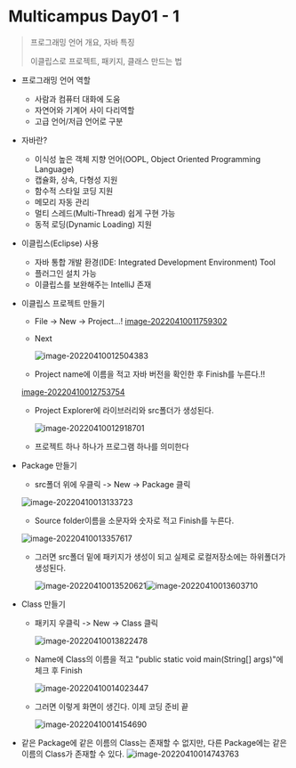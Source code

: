 # Multicampus Day01 - 1

> 프로그래밍 언어 개요, 자바 특징
>
> 이클립스로 프로젝트, 패키지, 클래스 만드는 법

- 프로그래밍 언어 역할
  - 사람과 컴퓨터 대화에 도움
  - 자연어와 기계어 사이 다리역할
  - 고급 언어/저급 언어로 구분



- 자바란?
  - 이식성 높은 객체 지향 언어(OOPL, Object Oriented Programming Language)
  - 캡슐화, 상속, 다형성 지원
  - 함수적 스타일 코딩 지원
  - 메모리 자동 관리
  - 멀티 스레드(Multi-Thread) 쉽게 구현 가능
  - 동적 로딩(Dynamic Loading) 지원



- 이클립스(Eclipse) 사용
  - 자바 통합 개발 환경(IDE: Integrated Development Environment) Tool
  - 플러그인 설치 가능
  - 이클립스를 보완해주는 IntelliJ 존재



- 이클립스 프로젝트 만들기

  - File -> New -> Project...!
  [image-20220410011759302](https://user-images.githubusercontent.com/103157377/162584751-c5811210-3cc3-44d5-afb5-f9c9b265d7d8.png)


  - Next

    ![image-20220410012504383](https://user-images.githubusercontent.com/103157377/162584779-d08bff3c-5bac-4c35-bfc0-d851fdeb11cb.png)

  - Project name에 이름을 적고 자바 버전을 확인한 후 Finish를 누른다.!!
  
  [image-20220410012753754](https://user-images.githubusercontent.com/103157377/162584832-af41ffa7-ee9c-4ad7-8329-14c8ffe16108.png)



  - Project Explorer에 라이브러리와 src폴더가 생성된다.

    ![image-20220410012918701](https://user-images.githubusercontent.com/103157377/162584860-5b31d362-2d75-49ea-9bc2-4c1862754b5e.png)


  - 프로젝트 하나 하나가 프로그램 하나를 의미한다




- Package 만들기

  - src폴더 위에 우클릭 -> New -> Package 클릭
  
  ![image-20220410013133723](https://user-images.githubusercontent.com/103157377/162584872-4416dcd4-d5c2-415d-84d8-b9fec63a4dec.png)

  - Source folder이름을 소문자와 숫자로 적고 Finish를 누른다.

  ![image-20220410013357617](https://user-images.githubusercontent.com/103157377/162584907-82c84aba-02f1-4ea6-bb59-24b6451968a0.png)

  - 그러면 src폴더 밑에 패키지가 생성이 되고 실제로 로컬저장소에는 하위폴더가 생성된다.

    ![image-20220410013520621](https://user-images.githubusercontent.com/103157377/162584928-474f6764-d139-42c1-b7b3-ba605ce4b9ba.png)![image-20220410013603710](https://user-images.githubusercontent.com/103157377/162584930-9236ed44-7d42-4f63-b2ba-2e787e933c89.png)



- Class 만들기

  - 패키지 우클릭 -> New -> Class 클릭

    ![image-20220410013822478](https://user-images.githubusercontent.com/103157377/162584946-e8df4fa7-7499-487b-ae1b-902524197c62.png)

  - Name에 Class의 이름을 적고 "public static void main(String[] args)"에 체크 후 Finish

    ![image-20220410014023447](https://user-images.githubusercontent.com/103157377/162584961-d3b7a524-b7f5-4394-8ab1-e72753bdf9ac.png)

  - 그러면 이렇게 화면이 생긴다. 이제 코딩 준비 끝

    ![image-20220410014154690](https://user-images.githubusercontent.com/103157377/162584968-77bdbf70-4bdc-4a4b-bfbe-c8386d60f7e3.png)





- 같은 Package에 같은 이름의 Class는 존재할 수 없지만, 다른 Package에는 같은 이름의 Class가 존재할 수 있다.
  ![image-20220410014743763](https://user-images.githubusercontent.com/103157377/162584978-c6176293-3d36-4088-a6a0-6580852b22f1.png)
